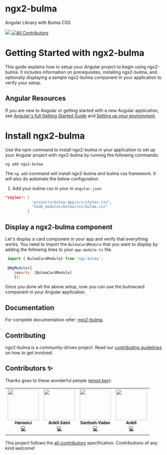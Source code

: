 
# ngx2-bulma

Angular Library with Bulma CSS

![](https://github.com/santoshyadav198613/ngx-bulma/workflows/Node%20CI/badge.svg)
[![All Contributors](https://img.shields.io/badge/all_contributors-4-orange.svg?style=flat-square)](#contributors)

# Getting Started with ngx2-bulma

This guide explains how to setup your Angular project to begin using ngx2-bulma. It includes information on prerequisites, installing ngx2-bulma, and optionally displaying a sample ngx2-bulma component in your application to verify your setup.

## Angular Resources

 <p>If you are new to Angular or getting started with a new Angular application, see <a href="https://angular.io/start">Angular's full Getting Started Guide</a>
 and <a href="https://angular.io/guide/setup-local">Setting up your environment</a>.</p>

# Install ngx2-bulma

Use the npm command to install ngx2-bulma in your application to set up your Angular project with ngx2-bulma by running the following commands:

```shell
ng add ngx2-bulma
```

The `ng add` command will install ngx2-bulma and bulma css framework.
It will also do automate the below configuration

1. Add your bulma css in your in `angular.json`

```json
"styles": [
            "projects/bulma-app/src/styles.css",
            "node_modules/bulma/css/bulma.css"
          ]
```

## Display a ngx2-bulma component

Let's display a card component in your app and verify that everything works. You need to import the `BulmaCardModule` that you want to display by adding the following lines to your `app.module.ts` file.

```javascript
 import { BulmaCardModule} from 'ngx-bulma';
 
 @NgModule({
    imports: [BulmaCardModule]
    });
```

Once you done all the above setup, now you can use the bulmacard component in your Angular application.

## Documentation

For complete documentation refer: [ngx2-bulma](https://ngx2-bulma.netlify.com/).

## Contributing

ngx2-bulma is a community-driven project. Read our [contributing guidelines](./CONTRIBUTING.md) on how to get involved.

## Contributors ✨

Thanks goes to these wonderful people ([emoji key](https://allcontributors.org/docs/en/emoji-key)):

<!-- ALL-CONTRIBUTORS-LIST:START - Do not remove or modify this section -->
<!-- prettier-ignore-start -->
<!-- markdownlint-disable -->
<table>
  <tr>
    <td align="center"><a href="https://github.com/haroon786"><img src="https://avatars0.githubusercontent.com/u/20164301?v=4" width="100px;" alt=""/><br /><sub><b>HaroonJ</b></sub></a><br /><a href="https://github.com/santoshyadav198613/ngx-bulma/commits?author=haroon786" title="Code">💻</a></td>
    <td align="center"><a href="https://github.com/ankitsaini345"><img src="https://avatars2.githubusercontent.com/u/37847177?v=4" width="100px;" alt=""/><br /><sub><b>Ankit Saini</b></sub></a><br /><a href="https://github.com/santoshyadav198613/ngx-bulma/commits?author=ankitsaini345" title="Code">💻</a></td>
    <td align="center"><a href="https://www.santoshyadav.dev"><img src="https://avatars3.githubusercontent.com/u/11923975?v=4" width="100px;" alt=""/><br /><sub><b>Santosh Yadav</b></sub></a><br /><a href="https://github.com/santoshyadav198613/ngx-bulma/commits?author=santoshyadav198613" title="Code">💻</a></td>
    <td align="center"><a href="https://ankitsharmablogs.com/"><img src="https://avatars1.githubusercontent.com/u/33789321?v=4" width="100px;" alt=""/><br /><sub><b>Ankit</b></sub></a><br /><a href="https://github.com/santoshyadav198613/ngx-bulma/commits?author=AnkitSharma-007" title="Code">💻</a></td>
  </tr>
</table>

<!-- markdownlint-enable -->
<!-- prettier-ignore-end -->
<!-- ALL-CONTRIBUTORS-LIST:END -->

This project follows the [all-contributors](https://github.com/all-contributors/all-contributors) specification. Contributions of any kind welcome!


